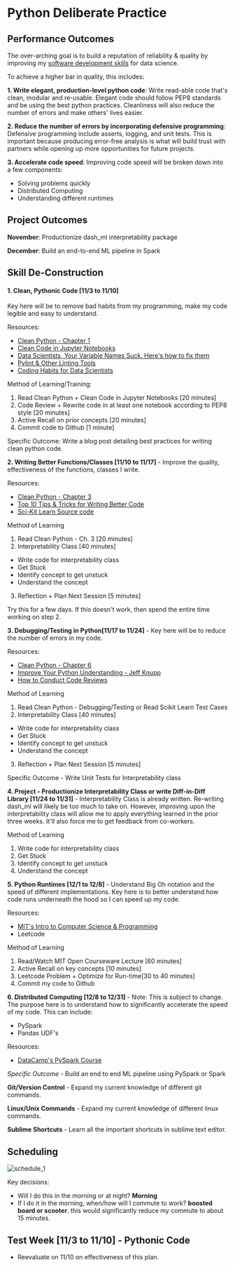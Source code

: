 # Python Deliberate Practice

## Performance Outcomes
The over-arching goal is to build a reputation of reliability & quality by improving my [software development skills](http://treycausey.com/software_dev_skills.html) for data science. 

To achieve a higher bar in quality, this includes: 

**1. Write elegant, production-level python code**: Write read-able code that's clean, modular and re-usable. Elegant code should follow PEP8 standards and be using the best python practices. Cleanliness will also reduce the number of errors and make others' lives easier. 

**2. Reduce the number of errors by incorporating defensive programming**: Defensive programming include asserts, logging, and unit tests. This is important because producing error-free analysis is what will build trust with partners while opening up more opportunities for future projects. 

**3. Accelerate code speed**: Improving code speed will be broken down into a few components:
- Solving problems quickly 
- Distributed Computing
- Understanding different runtimes 

## Project Outcomes 

**November**: Productionize dash_ml interpretability package

**December**: Build an end-to-end ML pipeline in Spark 

## Skill De-Construction 
#### 1. Clean, Pythonic Code [11/3 to 11/10]
Key here will be to remove bad habits from my programming, make my code legible and easy to understand. 

Resources:
- [Clean Python - Chapter 1](https://www.amazon.com/dp/1788996666?aaxitk=O0D8QewWcjJgRm12H9gWAw&pd_rd_i=1788996666&pf_rd_p=44fc3e0f-4b9e-4ed8-b33b-363a7257163d&hsa_cr_id=4159268800601&sb-ci-n=asinImage&sb-ci-v=https%3A%2F%2Fm.media-amazon.com%2Fimages%2FI%2F71aUCNW6ONL.jpg&sb-ci-a=1788996666)
- [Clean Code in Jupyter Notebooks](https://www.youtube.com/watch?time_continue=390&v=2QLgf2YLlus)
- [Data Scientists, Your Variable Names Suck. Here's how to fix them](https://towardsdatascience.com/data-scientists-your-variable-names-are-awful-heres-how-to-fix-them-89053d2855be)
- [Pylint & Other Linting Tools](https://www.codementor.io/satwikkansal/python-practices-for-efficient-code-performance-memory-and-usability-aze6oiq65)
- [Coding Habits for Data Scientists](https://www.thoughtworks.com/insights/blog/coding-habits-data-scientists)

Method of Learning/Training:
1. Read Clean Python + Clean Code in Jupyter Notebooks [20 minutes]
2. Code Review + Rewrite code in at least one notebook according to PEP8 style [20 minutes] 
3. Active Recall on prior concepts [20 minutes] 
4. Commit code to Github [1 minute] 

Specific Outcome: Write a blog post detailing best practices for writing clean python code. 

<p>

**2. Writing Better Functions/Classes [11/10 to 11/17]** - Improve the quality, effectiveness of the functions, classes I write. 

Resources: 
- [Clean Python - Chapter 3](https://www.amazon.com/dp/1788996666?aaxitk=O0D8QewWcjJgRm12H9gWAw&pd_rd_i=1788996666&pf_rd_p=44fc3e0f-4b9e-4ed8-b33b-363a7257163d&hsa_cr_id=4159268800601&sb-ci-n=asinImage&sb-ci-v=https%3A%2F%2Fm.media-amazon.com%2Fimages%2FI%2F71aUCNW6ONL.jpg&sb-ci-a=1788996666)
- [Top 10 Tips & Tricks for Writing Better Code](https://www.youtube.com/watch?v=C-gEQdGVXbk)
- [Sci-Kit Learn Source code](https://github.com/scikit-learn/scikit-learn/tree/master/sklearn)

Method of Learning
1. Read Clean Python - Ch. 3 [20 minutes] 
2. Interpretability Class [40 minutes] 
- Write code for interpretability class 
- Get Stuck 
- Identify concept to get unstuck 
- Understand the concept
3. Reflection + Plan Next Session [5 minutes] 

Try this for a few days. If this doesn't work, then spend the entire time working on step 2. 

<p>

**3. Debugging/Testing in Python[11/17 to 11/24]** - Key here will be to reduce the number of errors in my code. 

Resources:
- [Clean Python - Chapter 6](https://www.amazon.com/dp/1788996666?aaxitk=O0D8QewWcjJgRm12H9gWAw&pd_rd_i=1788996666&pf_rd_p=44fc3e0f-4b9e-4ed8-b33b-363a7257163d&hsa_cr_id=4159268800601&sb-ci-n=asinImage&sb-ci-v=https%3A%2F%2Fm.media-amazon.com%2Fimages%2FI%2F71aUCNW6ONL.jpg&sb-ci-a=1788996666)
- [Improve Your Python Understanding - Jeff Knupp](https://jeffknupp.com/blog/2013/12/09/improve-your-python-understanding-unit-testing) 
- [How to Conduct Code Reviews](https://www.kevinlondon.com/2015/05/05/code-review-best-practices.html)

Method of Learning
1. Read Clean Python - Debugging/Testing or Read Scikit Learn Test Cases 
2. Interpretability Class [40 minutes] 
- Write code for interpretability class 
- Get Stuck 
- Identify concept to get unstuck 
- Understand the concept
3. Reflection + Plan Next Session [5 minutes] 

Specific Outcome - Write Unit Tests for Interpretability class 

**4. Project - Productionize Interpretability Class or write Diff-in-Diff Library [11/24 to 11/31]** - Interpretability Class is already written. Re-writing dash_ml will likely be too much to take on. However, improving upon the interpretability class will allow me to apply everything learned in the prior three weeks. It'll also force me to get feedback from co-workers. 

Method of Learning
1. Write code for interpretability class 
2. Get Stuck 
3. Identify concept to get unstuck 
4. Understand the concept

**5. Python Runtimes [12/1 to 12/8]**  - Understand Big Oh notation and the speed of different implementations. Key here is to better understand how code runs underneath the hood so I can speed up my code. 

Resources:
- [MIT's Intro to Computer Science & Programming](https://ocw.mit.edu/courses/electrical-engineering-and-computer-science/6-0001-introduction-to-computer-science-and-programming-in-python-fall-2016/lecture-slides-code/MIT6_0001F16_Lec10.pdf)
- Leetcode

Method of Learning
1. Read/Watch MIT Open Courseware Lecture [60 minutes]
2. Active Recall on key concepts [10 minutes]
3. Leetcode Problem + Optimize for Run-time[30 to 40 minutes]
4. Commit my code to Github 

**6. Distributed Computing [12/8 to 12/31]** - Note: This is subject to change. The purpose here is to understand how to significantly accelerate the speed of my code. This can include:
- PySpark
- Pandas UDF's

Resources:
- [DataCamp's PySpark Course](https://www.datacamp.com/courses/introduction-to-pyspark)

*Specific Outcome* - Build an end to end ML pipeline using PySpark or Spark

**Git/Version Control** - Expand my current knowledge of different git commands. 

**Linux/Unix Commands** - Expand my current knowledge of different linux commands. 

**Sublime Shortcuts** - Learn all the important shortcuts in sublime text editor. 

## Scheduling 

![schedule_1](/img/schedule_1.png)

Key decisions:
- Will I do this in the morning or at night? **Morning**
- If I do it in the morning, when/how will I commute to work? **boosted board or scooter**. this would significantly reduce my commute to about 15 minutes. 

## Test Week [11/3 to 11/10] - Pythonic Code 
- Reevaluate on 11/10 on effectiveness of this plan. 

